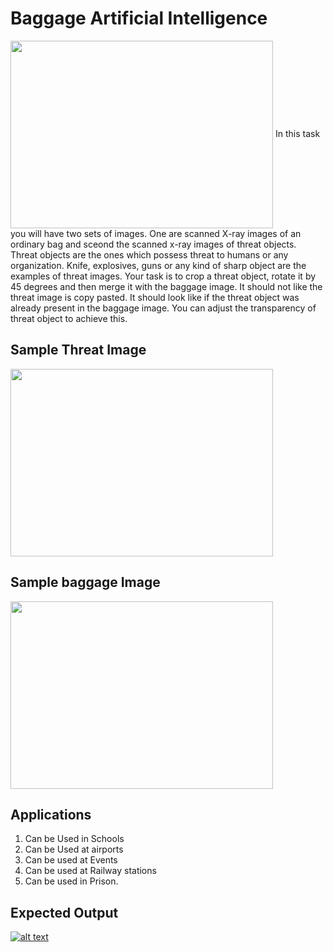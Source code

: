 # Baggage Artificial Intelligence
<img align = "center" width = "420"  height = "300" src = "https://github.com/varun7860/Artificial-Intelligence/blob/main/Image%20Processing/Baggage%20AI/Assets/Baggage.gif">
In this task you will have two sets of images. One are scanned X-ray images of an ordinary bag and sceond the scanned x-ray
images of threat objects. Threat objects are the ones which possess threat to humans or any organization. Knife, explosives, guns or
any kind of sharp object are the examples of threat images. Your task is to crop a threat object, rotate it by 45 degrees and then 
merge it with the baggage image. It should not like the threat image is copy pasted. It should look like if the threat object was 
already present in the baggage image. You can adjust the transparency of threat object to achieve this.

## Sample Threat Image

<img align = "center" width = "420"  height = "300" src = "https://github.com/varun7860/Artificial-Intelligence/tree/main/Image%20Processing/Baggage%20AI">

## Sample baggage Image

<img align = "center" width = "420"  height = "300" src = "">

## Applications 
1. Can be Used in Schools
2. Can be Used at airports
3. Can be used at Events
4. Can be used at Railway stations
5. Can be used in Prison.


## Expected Output
[![alt text][1]][2]

[1]: https://github.com/varun7860/Artificial-Intelligence/blob/main/Image%20Processing/Dino%20T-Rex%20Game%20Using%20Gesture%20Recognition/Assets/Output.png
[2]: https://youtu.be/Jr3z_QA5mb0
